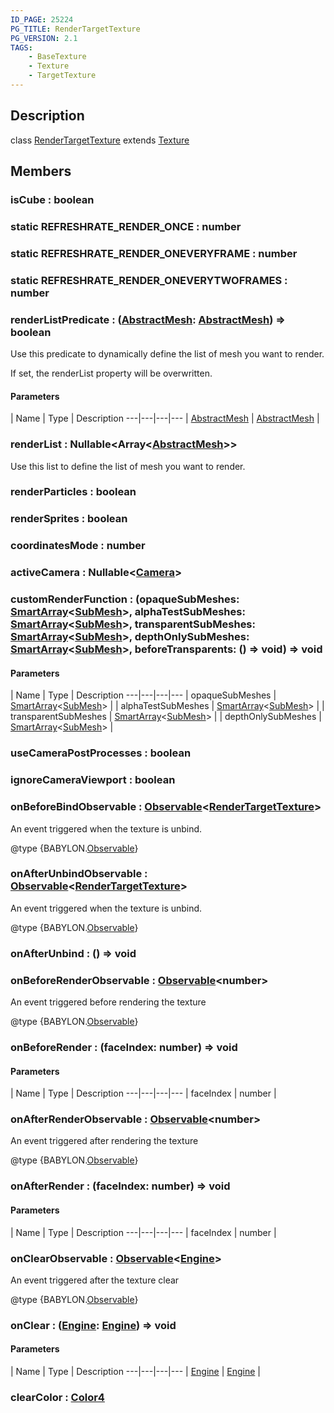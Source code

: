 ```yaml
---
ID_PAGE: 25224
PG_TITLE: RenderTargetTexture
PG_VERSION: 2.1
TAGS:
    - BaseTexture
    - Texture
    - TargetTexture
---
```

## Description

class [RenderTargetTexture](/classes/3.1/RenderTargetTexture) extends [Texture](/classes/3.1/Texture)



## Members

### isCube : boolean


### static REFRESHRATE_RENDER_ONCE : number


### static REFRESHRATE_RENDER_ONEVERYFRAME : number


### static REFRESHRATE_RENDER_ONEVERYTWOFRAMES : number


### renderListPredicate : ([AbstractMesh](/classes/3.1/AbstractMesh): [AbstractMesh](/classes/3.1/AbstractMesh)) =&gt; boolean

Use this predicate to dynamically define the list of mesh you want to render.

If set, the renderList property will be overwritten.

#### Parameters
 | Name | Type | Description
---|---|---|---
 | [AbstractMesh](/classes/3.1/AbstractMesh) | [AbstractMesh](/classes/3.1/AbstractMesh) | 

### renderList : Nullable&lt;Array&lt;[AbstractMesh](/classes/3.1/AbstractMesh)&gt;&gt;

Use this list to define the list of mesh you want to render.
### renderParticles : boolean


### renderSprites : boolean


### coordinatesMode : number


### activeCamera : Nullable&lt;[Camera](/classes/3.1/Camera)&gt;


### customRenderFunction : (opaqueSubMeshes: [SmartArray](/classes/3.1/SmartArray)&lt;[SubMesh](/classes/3.1/SubMesh)&gt;, alphaTestSubMeshes: [SmartArray](/classes/3.1/SmartArray)&lt;[SubMesh](/classes/3.1/SubMesh)&gt;, transparentSubMeshes: [SmartArray](/classes/3.1/SmartArray)&lt;[SubMesh](/classes/3.1/SubMesh)&gt;, depthOnlySubMeshes: [SmartArray](/classes/3.1/SmartArray)&lt;[SubMesh](/classes/3.1/SubMesh)&gt;, beforeTransparents: () =&gt; void) =&gt; void



#### Parameters
 | Name | Type | Description
---|---|---|---
 | opaqueSubMeshes | [SmartArray](/classes/3.1/SmartArray)&lt;[SubMesh](/classes/3.1/SubMesh)&gt; | 
 | alphaTestSubMeshes | [SmartArray](/classes/3.1/SmartArray)&lt;[SubMesh](/classes/3.1/SubMesh)&gt; | 
 | transparentSubMeshes | [SmartArray](/classes/3.1/SmartArray)&lt;[SubMesh](/classes/3.1/SubMesh)&gt; | 
 | depthOnlySubMeshes | [SmartArray](/classes/3.1/SmartArray)&lt;[SubMesh](/classes/3.1/SubMesh)&gt; | 
### useCameraPostProcesses : boolean


### ignoreCameraViewport : boolean


### onBeforeBindObservable : [Observable](/classes/3.1/Observable)&lt;[RenderTargetTexture](/classes/3.1/RenderTargetTexture)&gt;

An event triggered when the texture is unbind.

@type {BABYLON.[Observable](/classes/3.1/Observable)}
### onAfterUnbindObservable : [Observable](/classes/3.1/Observable)&lt;[RenderTargetTexture](/classes/3.1/RenderTargetTexture)&gt;

An event triggered when the texture is unbind.

@type {BABYLON.[Observable](/classes/3.1/Observable)}
### onAfterUnbind : () =&gt; void


### onBeforeRenderObservable : [Observable](/classes/3.1/Observable)&lt;number&gt;

An event triggered before rendering the texture

@type {BABYLON.[Observable](/classes/3.1/Observable)}
### onBeforeRender : (faceIndex: number) =&gt; void



#### Parameters
 | Name | Type | Description
---|---|---|---
 | faceIndex | number | 

### onAfterRenderObservable : [Observable](/classes/3.1/Observable)&lt;number&gt;

An event triggered after rendering the texture

@type {BABYLON.[Observable](/classes/3.1/Observable)}
### onAfterRender : (faceIndex: number) =&gt; void



#### Parameters
 | Name | Type | Description
---|---|---|---
 | faceIndex | number | 

### onClearObservable : [Observable](/classes/3.1/Observable)&lt;[Engine](/classes/3.1/Engine)&gt;

An event triggered after the texture clear

@type {BABYLON.[Observable](/classes/3.1/Observable)}
### onClear : ([Engine](/classes/3.1/Engine): [Engine](/classes/3.1/Engine)) =&gt; void



#### Parameters
 | Name | Type | Description
---|---|---|---
 | [Engine](/classes/3.1/Engine) | [Engine](/classes/3.1/Engine) | 

### clearColor : [Color4](/classes/3.1/Color4)


